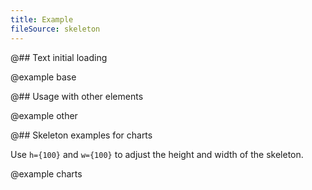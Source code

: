 ```yaml
---
title: Example
fileSource: skeleton
---
```


@## Text initial loading

@example base

@## Usage with other elements

@example other

@## Skeleton examples for charts

Use `h={100}` and `w={100}` to adjust the height and width of the skeleton.

@example charts
